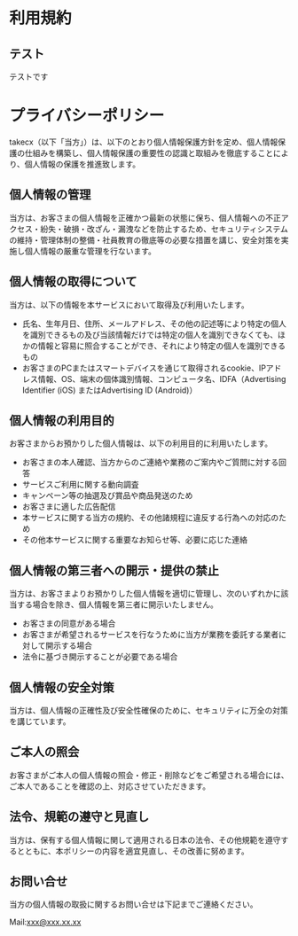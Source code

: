# 利用規約

## テスト

テストです

# プライバシーポリシー

takecx（以下「当方」）は、以下のとおり個人情報保護方針を定め、個人情報保護の仕組みを構築し、個人情報保護の重要性の認識と取組みを徹底することにより、個人情報の保護を推進致します。

## 個人情報の管理

当方は、お客さまの個人情報を正確かつ最新の状態に保ち、個人情報への不正アクセス・紛失・破損・改ざん・漏洩などを防止するため、セキュリティシステムの維持・管理体制の整備・社員教育の徹底等の必要な措置を講じ、安全対策を実施し個人情報の厳重な管理を行ないます。

## 個人情報の取得について

当方は、以下の情報を本サービスにおいて取得及び利用いたします。
- 氏名、生年月日、住所、メールアドレス、その他の記述等により特定の個人を識別できるもの及び当該情報だけでは特定の個人を識別できなくても、ほかの情報と容易に照合することができ、それにより特定の個人を識別できるもの
- お客さまのPCまたはスマートデバイスを通じて取得されるcookie、IPアドレス情報、OS、端末の個体識別情報、コンピュータ名、IDFA（Advertising Identifier (iOS) またはAdvertising ID (Android)）

## 個人情報の利用目的

お客さまからお預かりした個人情報は、以下の利用目的に利用いたします。
- お客さまの本人確認、当方からのご連絡や業務のご案内やご質問に対する回答
- サービスご利用に関する動向調査
- キャンペーン等の抽選及び賞品や商品発送のため
- お客さまに適した広告配信
- 本サービスに関する当方の規約、その他諸規程に違反する行為への対応のため
- その他本サービスに関する重要なお知らせ等、必要に応じた連絡

## 個人情報の第三者への開示・提供の禁止

当方は、お客さまよりお預かりした個人情報を適切に管理し、次のいずれかに該当する場合を除き、個人情報を第三者に開示いたしません。
- お客さまの同意がある場合
- お客さまが希望されるサービスを行なうために当方が業務を委託する業者に対して開示する場合
- 法令に基づき開示することが必要である場合

## 個人情報の安全対策

当方は、個人情報の正確性及び安全性確保のために、セキュリティに万全の対策を講じています。

## ご本人の照会

お客さまがご本人の個人情報の照会・修正・削除などをご希望される場合には、ご本人であることを確認の上、対応させていただきます。

## 法令、規範の遵守と見直し

当方は、保有する個人情報に関して適用される日本の法令、その他規範を遵守するとともに、本ポリシーの内容を適宜見直し、その改善に努めます。

## お問い合せ

当方の個人情報の取扱に関するお問い合せは下記までご連絡ください。

Mail:xxx@xxx.xx.xx
